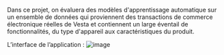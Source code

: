 Dans ce projet, on évaluera des modèles d'apprentissage automatique sur un ensemble de données qui proviennent des transactions de commerce électronique réelles de Vesta et contiennent un large éventail de fonctionnalités, du type d'appareil aux caractéristiques du produit.

L’interface de l’application :
![image](https://user-images.githubusercontent.com/76397726/196007261-19818c6e-834a-45a6-8c45-eb119756289a.png)
